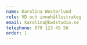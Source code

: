 ```yaml
---
name: Karolina Westerlund
role: VD och innehållsstrateg
email: karolina@kwdstudio.se
telephone: 070 123 45 56
order: 1
---
```

